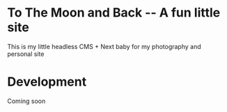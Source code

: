 # To The Moon and Back -- A fun little site

This is my little headless CMS + Next baby for my photography and personal site

# Development
Coming soon